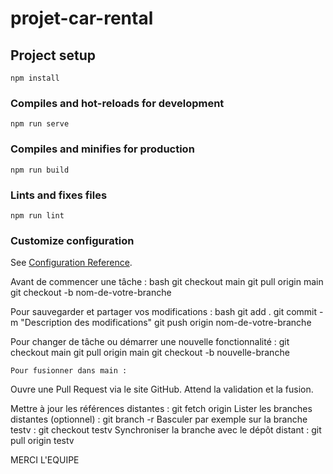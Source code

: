 # projet-car-rental

## Project setup
```
npm install
```

### Compiles and hot-reloads for development
```
npm run serve
```

### Compiles and minifies for production
```
npm run build
```

### Lints and fixes files
```
npm run lint
```

### Customize configuration
See [Configuration Reference](https://cli.vuejs.org/config/).

Avant de commencer une tâche :
bash
    git checkout main
    git pull origin main
    git checkout -b nom-de-votre-branche

Pour sauvegarder et partager vos modifications :
bash
    git add .
    git commit -m "Description des modifications"
    git push origin nom-de-votre-branche

Pour changer de tâche ou démarrer une nouvelle fonctionnalité :
    git checkout main
    git pull origin main
    git checkout -b nouvelle-branche


    Pour fusionner dans main :
Ouvre une Pull Request via  le site GitHub.
Attend la validation et la fusion.

Mettre à jour les références distantes :
    git fetch origin
Lister les branches distantes (optionnel) :
    git branch -r
Basculer par exemple sur la branche testv :
    git checkout testv
Synchroniser la branche avec le dépôt distant :
    git pull origin testv

MERCI L'EQUIPE